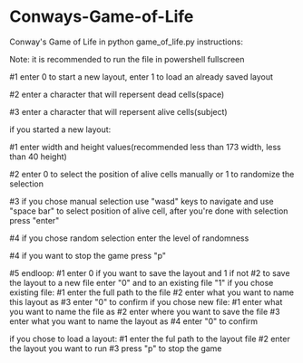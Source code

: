 # Conways-Game-of-Life
Conway's Game of Life in python
game_of_life.py instructions:

Note: it is recommended to run the file in powershell fullscreen

#1 enter 0 to start a new layout, enter 1 to load an already saved layout

#2 enter a character that will repersent dead cells(space)

#3 enter a character that will repersent alive cells(subject)

if you started a new layout:

  #1 enter width and height values(recommended less than 173 width, less than 40 height)
  
  #2 enter 0 to select the position of alive cells manually or 1 to randomize the selection
  
  #3 if you chose manual selection use "wasd" keys to navigate and use "space bar" to select position of alive cell, after you're done with selection press "enter"
  
  #4 if you chose random selection enter the level of randomness
  
#4 if you want to stop the game press "p"

#5 endloop:
      #1 enter 0 if you want to save the layout and 1 if not
      #2 to save the layout to a new file enter "0" and to an existing file "1"
      if you chose existing file:
          #1 enter the full path to the file
          #2 enter what you want to name this layout as
          #3 enter "0" to confirm
      if you chose new file:
          #1 enter what you want to name the file as
          #2 enter where you want to save the file
          #3 enter what you want to name the layout as
          #4 enter "0" to confirm

if you chose to load a layout:
  #1 enter the ful path to the layout file
  #2 enter the layout you want to run
  #3 press "p" to stop the game
      
   
